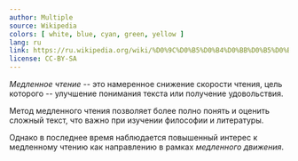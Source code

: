 ```yaml
---
author: Multiple
source: Wikipedia
colors: [ white, blue, cyan, green, yellow ]
lang: ru
link: https://ru.wikipedia.org/wiki/%D0%9C%D0%B5%D0%B4%D0%BB%D0%B5%D0%BD%D0%BD%D0%BE%D0%B5_%D1%87%D1%82%D0%B5%D0%BD%D0%B8%D0%B5
license: CC-BY-SA
---
```

_Медленное чтение_ -- это намеренное снижение скорости чтения,
цель которого -- улучшение понимания текста или получение удовольствия.

Метод медленного чтения позволяет более полно понять и оценить сложный текст,
что важно при изучении философии и литературы.

Однако в последнее время наблюдается повышенный интерес к медленному чтению
как направлению в рамках _медленного движения_.